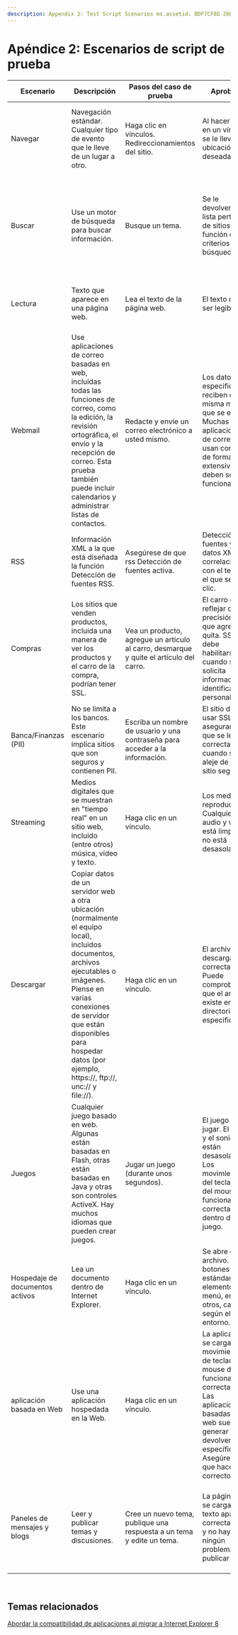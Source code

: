```yaml
---
description: Appendix 2: Test Script Scenarios ms.assetid: BDF7CF8D-26B0-4B4D-AF7D-9DC64B4667F0 title: 'Appendix 2: Test Script Scenarios' ms.topic: article ms.date: 05/31/2018
---
```


# <a name="appendix-2-test-script-scenarios"></a>Apéndice 2: Escenarios de script de prueba



| Escenario                 | Descripción                                                                                                                                                                                                                                                    | Pasos del caso de prueba                                                                    | Aprobado                                                                                                                                                                                 | Suspenso                                                                                                                 | Sitios de ejemplo                                                                                                                                                                    |
|--------------------------|----------------------------------------------------------------------------------------------------------------------------------------------------------------------------------------------------------------------------------------------------------------|------------------------------------------------------------------------------------|--------------------------------------------------------------------------------------------------------------------------------------------------------------------------------------|----------------------------------------------------------------------------------------------------------------------|----------------------------------------------------------------------------------------------------------------------------------------------------------------------------------|
| Navegar                 | Navegación estándar. Cualquier tipo de evento que le lleve de un lugar a otro.                                                                                                                                                                               | Haga clic en vínculos. Redireccionamientos del sitio.                                                    | Al hacer clic en un vínculo, se le lleva a la ubicación deseada.                                                                                                                                   | El vínculo no funciona. Causa posible: el vínculo no está codificado ni descodificado correctamente.                                | Cada página web                                                                                                                                                                    |
| Buscar                   | Use un motor de búsqueda para buscar información.                                                                                                                                                                                                                     | Busque un tema.                                                                | Se le devolverá una lista pertinente de sitios en función de los criterios de búsqueda.                                                                                                        | Los resultados de la búsqueda no son correctos. Los caracteres especiales (como las comillas dobles "") no se controlan correctamente.                 | [www.google.com](https://www.google.com), [www.msn.com](https://www.msn.com), [www.yahoo.com](https://www.yahoo.com)                                                                |
| Lectura                  | Texto que aparece en una página web.                                                                                                                                                                                                                                | Lea el texto de la página web.                                                      | El texto debe ser legible.                                                                                                                                                             | Las fuentes no se representan correctamente. El diseño parece deficiente.                                                                    | Cada página web                                                                                                                                                                    |
| Webmail                  | Use aplicaciones de correo basadas en web, incluidas todas las funciones de correo, como la edición, la revisión ortográfica, el envío y la recepción de correo. Esta prueba también puede incluir calendarios y administrar listas de contactos.                                                                  | Redacte y envíe un correo electrónico a usted mismo.                                             | Los datos que especifique se reciben de la misma manera que se envían. Muchas aplicaciones de correo web usan controles de forma extensiva y deben seguir funcionando.                            | El correo electrónico devuelto está mal compuesto y los vínculos, botones y controles no funcionan.                                 | <https://mail.microsoft.com>, [www.outlook.com](https://www.outlook.com), [www.mail.yahoo.com](https://www.mail.yahoo.com)                                                         |
| RSS                      | Información XML a la que está diseñada la función Detección de fuentes RSS.                                                                                                                                                                                  | Asegúrese de que rss Detección de fuentes activa.                                       | Detección de fuentes y los datos XML se correlacionan con el tema en el que se hace clic.                                                                                                           | Detección de fuentes error.                                                                                                | [www.cnn.com](https://www.cnn.com), [www.espn.com](https://www.espn.com)                                                                                                           |
| Compras                 | Los sitios que venden productos, incluida una manera de ver los productos y el carro de la compra, podrían tener SSL.                                                                                                                                                           | Vea un producto, agregue un artículo al carro, desmarque y quite el artículo del carro. | El carro debe reflejar con precisión lo que agrega y quita. SSL debe habilitarse cuando se solicita información de identificación personal (PII).                                       | Los elementos no se cargan en el carro. SSL no se carga cuando se solicita pii.                                              | [www.yahoo.com](https://www.yahoo.com), [www.ebay.com](https://www.ebay.com), [www.amazon.com](https://www.amazon.com)                                                              |
| Banca/Finanzas (PII)   | No se limita a los bancos. Este escenario implica sitios que son seguros y contienen PII.                                                                                                                                                                            | Escriba un nombre de usuario y una contraseña para acceder a la información.                              | El sitio debe usar SSL y asegurarse de que se le pida correctamente cuando se le aleje de un sitio seguro.                                                                       | SSL no se carga cuando se solicita pii.                                                                             | [www.bankofamerica.com](https://www.bankofamerica.com), [www.paypal.com](https://www.paypal.com)                                                                                   |
| Streaming                | Medios digitales que se muestran en "tiempo real" en un sitio web, incluido (entre otros) música, vídeo y texto.                                                                                                                                            | Haga clic en un vínculo.                                                                      | Los medios se reproducen. Cualquier audio y vídeo está limpio y no está desasolado.                                                                                                                      | Los medios no se reproducen. La calidad es deficiente. Retraso excesivo.                                                                 | [www.yahoo.com](https://www.yahoo.com), [www.cartoonnetwork.com](https://www.cartoonnetwork.com), [www.foxnews.com](https://www.foxnews.com), [www.msnbc.com](https://www.msnbc.com) |
| Descargar                 | Copiar datos de un servidor web a otra ubicación (normalmente el equipo local), incluidos documentos, archivos ejecutables o imágenes. Piense en varias conexiones de servidor que están disponibles para hospedar datos (por ejemplo, https://, ftp://, unc:// y file://). | Haga clic en un vínculo.                                                                      | El archivo se descarga correctamente. Puede comprobar que el archivo existe en el directorio especificado.                                                                                          | El archivo no se descarga. El archivo está dañado.                                                                   | [www.download.com](https://www.download.com), [www.windowsupdate.com](https://www.windowsupdate.com)                                                                               |
| Juegos                    | Cualquier juego basado en web. Algunas están basadas en Flash, otras están basadas en Java y otras son controles ActiveX. Hay muchos idiomas que pueden crear juegos.                                                                                                                 | Jugar un juego (durante unos segundos).                                                   | El juego debe jugar. El vídeo y el sonido no están desasolados. Los movimientos del teclado y del mouse funcionan correctamente dentro del juego.                                                                   | El juego no se reproduce. Los movimientos del mouse y el teclado no funcionan completamente.                                          | [www.zone.com](https://www.zone.com), [www.msnbc.com](https://www.msnbc.com) (palabra cruzada), [www.pogo.com](https://www.pogo.com)                                                      |
| Hospedaje de documentos activos  | Lea un documento dentro de Internet Explorer.                                                                                                                                                                                                                   | Haga clic en un vínculo.                                                                      | Se abre el archivo. Los botones estándar, los elementos de menú, entre otros, cambian según el entorno.                                                                           | Los menús no se vuelven a cargar correctamente si cambia entre Internet Explorer y la aplicación hospedada. | Hospedaje de documentos activos de compatibilidad de sitios de compatibilidad de \\ IE IE6 \\ \\ \\                                                                                                              |
| aplicación basada en Web    | Use una aplicación hospedada en la Web.                                                                                                                                                                                                                  | Haga clic en un vínculo.                                                                      | La aplicación se carga. Los movimientos de teclado y mouse deben funcionar correctamente. Las aplicaciones basadas en web suelen generar o devolver algo específico. Asegúrese de que hace lo correcto. | No se puede cargar la aplicación.                                                                                       | <https://mail.windows.microsoft.com/exchange>, [www.outlook.com](https://www.outlook.com)                                                                                         |
| Paneles de mensajes y blogs | Leer y publicar temas y discusiones.                                                                                                                                                                                                                          | Cree un nuevo tema, publique una respuesta a un tema y edite un tema.                  | La página web se carga, el texto aparece correctamente y no hay ningún problema al publicar datos.                                                                                                   | Hay problemas de diseño y errores de script al intentar publicar, o la publicación desaparece cuando se publica.        | <https://blogs.msdn.com/ie/>, <https://discuss.pcmag.com>, <https://www.slashdot.org>                                                                                               |



 

## <a name="related-topics"></a>Temas relacionados

<dl> <dt>

[Abordar la compatibilidad de aplicaciones al migrar a Internet Explorer 8](addressing-application-compatibility-when-migrating-to-internet-explorer-8.md)
</dt> </dl>

 

 



